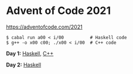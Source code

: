 # Advent of Code 2021

https://adventofcode.com/2021

    $ cabal run a00 < i/00          # Haskell code
    $ g++ -o x00 c00; ./x00 < i/00  # C++ code

**Day 1:**
[Haskell](https://github.com/instinctive/edu-advent-2021/blob/main/a01.hs),
[C++](https://github.com/instinctive/edu-advent-2021/blob/main/c01.cpp)

**Day 2:**
[Haskell](https://github.com/instinctive/edu-advent-2021/blob/main/a02.hs)
